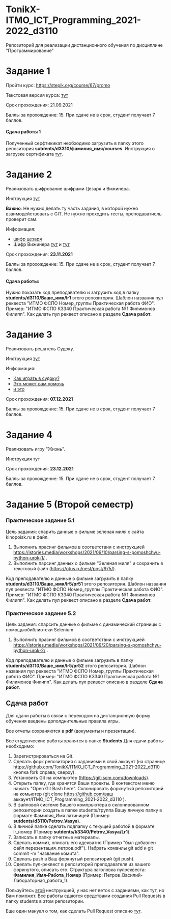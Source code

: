 # TonikX-ITMO_ICT_Programming_2021-2022_d3110
Репозиторий для реализации дистанционного обучения по дисциплине "Программирование"

# Задание 1
Пройти курс: https://stepik.org/course/67/promo

Текстовая версия курса: [тут](https://wiki.stepik.org/index.php/Category:%D0%9E%D0%BF%D0%B5%D1%80%D0%B0%D1%82%D0%BE%D1%80%D1%8B._%D0%9F%D0%B5%D1%80%D0%B5%D0%BC%D0%B5%D0%BD%D0%BD%D1%8B%D0%B5._%D0%A2%D0%B8%D0%BF%D1%8B_%D0%B4%D0%B0%D0%BD%D0%BD%D1%8B%D1%85._%D0%A3%D1%81%D0%BB%D0%BE%D0%B2%D0%B8%D1%8F_(M-141)?_ga=2.122363723.1959593916.1632814737-1020885921.1631007746)

Срок прохождения: 21.09.2021

Баллы за прохождение: 15. При сдаче не в срок, студент получает 7 баллов.

#### Сдача работы 1
Полученный серфтикикат необходимо загрузить в папку этого репозитория **sutdents/d3310/фамилия_имя/courses**. Инструкция о загрузке сертификата [тут](https://github.com/TonikX/ITMO_ICT_Programming_2020-2021_d3110/blob/master/README.md#%D1%81%D0%B4%D0%B0%D1%87%D0%B0-%D1%80%D0%B0%D0%B1%D0%BE%D1%82).

# Задание 2
Реализовать шифрование шифрами Цезаря и Вижинера. 

Инструкция [тут](https://dementiy.github.io/assignments/cypher/)

**Важно**: Не нужно делать ту часть задания, в которой нужно взаимодействовать с GIT. Не нужно проходить тесты, преподаватиель проверит сам.

Информация: 
- [шифр цезаря](https://baike.baidu.com/item/%E6%81%BA%E6%92%92%E5%AF%86%E7%A0%81/4905284?fromtitle=%E5%87%AF%E6%92%92%E5%AF%86%E7%A0%81&fromid=1336345&fr=aladdin)
- Шифр Вижинера [тут](https://ru.wikipedia.org/wiki/%D0%A8%D0%B8%D1%84%D1%80_%D0%92%D0%B8%D0%B6%D0%B5%D0%BD%D0%B5%D1%80%D0%B0) и [тут](https://baike.baidu.com/item/%E7%BB%B4%E5%90%89%E5%B0%BC%E4%BA%9A%E5%AF%86%E7%A0%81/4905472?fr=aladdin)

Срок прохождения: **23.11.2021**

Баллы за прохождение: 15. При сдаче не в срок, студент получает 7 баллов.

#### Сдача работы: 
Нужно показать код преподавателю и загрузить код в папку **students/d3110/Ваше_имя/lr1** этого репозитория. Шаблон названия пул реквеста "ИТМО ФСПО Номер_группы Практическая работа ФИО". Пример: "ИТМО ФСПО К3340 Практическая работа №1 Филимонов Филипп". Как делать пул реквест описано в разделе **Сдача работ**.

# Задание 3
Реализовать решатель Судоку.

Инструкция [тут](https://dementiy.github.io/assignments/sudoku/)

Информация:
- [Как играть в судоку?](https://www.sudoku.name/index-cn.php)
- [Это может вам помочь](https://www.jianshu.com/p/1b2ee6539d4b)
- [и это](https://www.baidu.com/s?ie=utf-8&f=8&rsv_bp=1&rsv_idx=1&tn=baidu&wd=%E6%95%B0%E7%8B%AC%20python&fenlei=256&oq=%25E6%2595%25B0%25E7%258B%25AC%2520%25D0%25B7%25D0%25BD%25D0%25B5%25D1%2580%25D1%2589%25D1%2582&rsv_pq=f1b0c34b0003b6c7&rsv_t=65c1KHYd2cKLeNWxKTnma9JVMTGNLmUzryiuOqCJ3q0QEzuvkJgJtrXDGoQ&rqlang=cn&rsv_dl=tb&rsv_enter=1&rsv_btype=t&inputT=1846&rsv_sug3=40&rsv_sug1=9&rsv_sug7=100&rsv_sug2=0&rsv_sug4=1936)

Срок прохождения: **07.12.2021**

Баллы за прохождение: 15. При сдаче не в срок, студент получает 7 баллов.

# Задание 4
Реализовать игру "Жизнь".

Инструкция [тут](https://dementiy.github.io/assignments/life/)

Срок прохождения: **23.12.2021**

Баллы за прохождение: 15. При сдаче не в срок, студент получает 7 баллов.

# Задание 5 (Второй семестр)

### Практическое задание 5.1

Цель задания: спарить данные о фильме зеленая миля с сайта kinopoisk.ru в файл.

1) Выполнить прасинг фильмов в соответствии с инструкцией https://istories.media/workshops/2021/09/10/parsing-s-pomoshchyu-python-urok-1/ .
2) Выполнить парсинг данных о фильме "Зеленая миля" и сохранить в текстовый файл (https://otus.ru/nest/post/975/).

Код преподавателю и данные о фильме загрузить в папку **students/d3110/Ваше_имя/lr5/pr51** этого репозитория. Шаблон названия пул реквеста "ИТМО ФСПО Номер_группы Практическая работа ФИО". Пример: "ИТМО ФСПО К3340 Практическая работа №1 Филимонов Филипп". Как делать пул реквест описано в разделе **Сдача работ**.

### Практическое задание 5.2

Цель задания: спарсить данные о фильме с динамический страницы с помощьюбиблиотеки Selenium 

1) Выполнить прасинг фильмов в соответствии с инструкцией https://istories.media/workshops/2021/09/20/parsing-s-pomoshchyu-python-urok-2/ .

Код преподавателю и данные о фильме загрузить в папку **students/d3110/Ваше_имя/lr5/pr52** этого репозитория. Шаблон названия пул реквеста "ИТМО ФСПО Номер_группы Практическая работа ФИО". Пример: "ИТМО ФСПО К3340 Практическая работа №1 Филимонов Филипп". Как делать пул реквест описано в разделе **Сдача работ**.

## Сдача работ

Для сдачи работы в связи с переходом на дистанционную форму обучения введены дополднительные правила игры.

Все отчеты сохраняются в **pdf** (документы и презентации).

Все студенческие работы хранятся в папке **Students**
Для сдачи работы необходимо:
1. Зарегистрироваться на Git.
2. Сделать форк репозитория с заданиями в свой аккаунт (на странице https://github.com/TonikX/ITMO_ICT_Programming_2021-2022_d3110 кнопка fork справа, сверху).
3. Установить Git на компьютер (https://git-scm.com/downloads).
4. Открыть папку, где хранятся Ваши проекты. В контекстом меню нажать "Open Git Bash here". Склонировать форкнутый репозиторий на комьютер (git clone https://github.com/ваш аккаунт/ITMO_ICT_Programming_2021-2022_d3110 ).
5. В файловой системе Вашего компрьютера в склонированном репозитории создать в папке students/группа Вашу личную папку в формате Фамилия_Имя латиницей (Пример **sutdents/d3110/Petrov_Vasya**).
6. В личной папке сделать подпапку с текущей работой в формате lr_номер (Пример **sutdents/k3340/Petrov_Vasya/Lr1**).
7. Записать в папку отчетные материалы.
8. Сделать коммит, описать его адекватно (Пример "был добавлен файл перезентация_петров.pdf"). Набрать команлы git add и git commit -m "название комита".
9. Сделать push в Ваш форкнутый репозиторий (git push).
10. Сделать пул-реквест в репозиторий преподавателя из вашего форкнутого, описать его. Структура заголовка пулреквеста: **Фамилия_Имя-Работа_Номер** (Пример: Петров_Василий-Лабораторная_работа_1).

Пользуйтесь [этой](https://vk.com/@efimchik_post_edu-tfm-2019-1) инструкцией, у нас нет веток с заданиями, как тут, но Вам поможет.
Все работы сдаются средствами создания Pull Requests в папку students в этом репозитории.

Еще один мануал о том, как сделать Pull Request описано [тут](https://rustycrate.ru/%D1%80%D1%83%D0%BA%D0%BE%D0%B2%D0%BE%D0%B4%D1%81%D1%82%D0%B2%D0%B0/2016/03/07/contributing.html).
